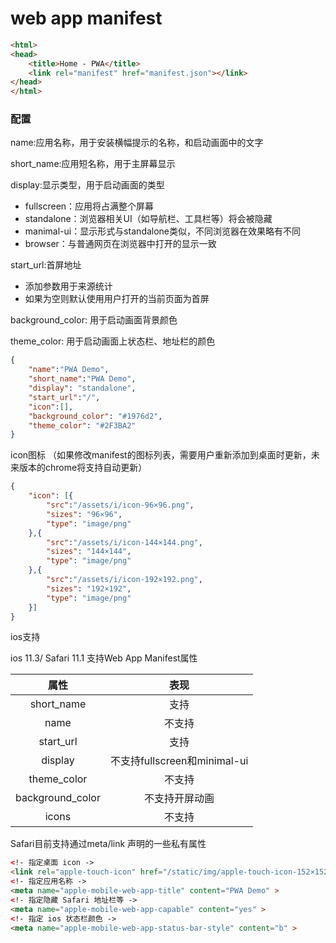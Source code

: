# web app manifest

```html
<html>
<head>
    <title>Home - PWA</title>
    <link rel="manifest" href="manifest.json"></link>
</head>
</html>
```

### 配置

name:应用名称，用于安装横幅提示的名称，和启动画面中的文字

short_name:应用短名称，用于主屏幕显示

display:显示类型，用于启动画面的类型

- fullscreen：应用将占满整个屏幕
- standalone：浏览器相关UI（如导航栏、工具栏等）将会被隐藏
- manimal-ui：显示形式与standalone类似，不同浏览器在效果略有不同
- browser：与普通网页在浏览器中打开的显示一致

start_url:首屏地址

- 添加参数用于来源统计   <!--"/?from=homescreen"-->
- 如果为空则默认使用用户打开的当前页面为首屏

background_color: 用于启动画面背景颜色

theme_color: 用于启动画面上状态栏、地址栏的颜色

```json
{
    "name":"PWA Demo",
    "short_name":"PWA Demo",
    "display": "standalone",
    "start_url":"/",
    "icon":[],
    "background_color": "#1976d2",
    "theme_color": "#2F3BA2"
}
```

icon图标 （如果修改manifest的图标列表，需要用户重新添加到桌面时更新，未来版本的chrome将支持自动更新）

```json
{
	"icon": [{
        "src":"/assets/i/icon-96×96.png",
        "sizes": "96×96",
        "type": "image/png"
    },{
        "src":"/assets/i/icon-144×144.png",
        "sizes": "144×144",
        "type": "image/png"
    },{
        "src":"/assets/i/icon-192×192.png",
        "sizes": "192×192",
        "type": "image/png"
    }]
}
```

ios支持

ios 11.3/ Safari 11.1 支持Web App Manifest属性

|       属性       |             表现             |
| :--------------: | :--------------------------: |
|    short_name    |             支持             |
|       name       |            不支持            |
|    start_url     |             支持             |
|     display      | 不支持fullscreen和minimal-ui |
|   theme_color    |            不支持            |
| background_color |        不支持开屏动画        |
|      icons       |            不支持            |

Safari目前支持通过meta/link 声明的一些私有属性

```html
<!- 指定桌面 icon ->
<link rel="apple-touch-icon" href="/static/img/apple-touch-icon-152×152.png"></link>
<!- 指定应用名称 ->
<meta name="apple-mobile-web-app-title" content="PWA Demo" >
<!- 指定隐藏 Safari 地址栏等 ->
<meta name="apple-mobile-web-app-capable" content="yes" >
<!- 指定 ios 状态栏颜色 ->
<meta name="apple-mobile-web-app-status-bar-style" content="b" >
```

